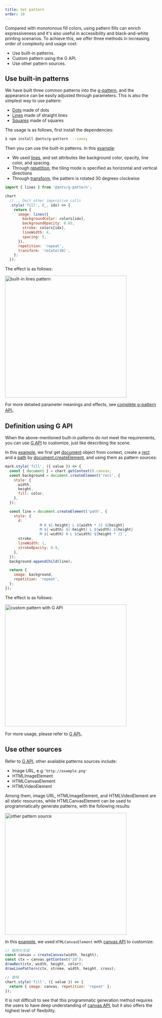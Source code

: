 ```yaml
---
title: Set pattern
order: 10
---
```


Compared with monotonous fill colors, using pattern fills can enrich expressiveness and it's also useful in accessibility and black-and-white printing scenarios. To achieve this, we offer three methods in increasing order of complexity and usage cost:

* Use built-in patterns.
* Custom pattern using the G API.
* Use other pattern sources.

## Use built-in patterns

We have built three common patterns into the [g-pattern](https://g.antv.antgroup.com/api/css/pattern#g-pattern), and the appearance can be easily adjusted through parameters. This is also the simplest way to use pattern:

* [Dots](https://g.antv.antgroup.com/api/css/pattern#dots) made of dots
* [Lines](https://g.antv.antgroup.com/api/css/pattern#lines) made of straight lines
* [Squares](https://g.antv.antgroup.com/api/css/pattern#squares) made of squares

The usage is as follows, first install the dependencies:

```bash
$ npm install @antv/g-pattern  --save;
```

Then you can use the built-in patterns. In this [example](/zh/examples/theme/pattern#lines-pattern):

* We used [lines](https://g.antv.antgroup.com/api/css/pattern#lines), and set attributes like background color, opacity, line color, and spacing.
* Through [repetition](https://g.antv.antgroup.com/api/css/pattern#repetition), the tiling mode is specified as horizontal and vertical directions
* Through [transform](https://g.antv.antgroup.com/api/css/pattern#transform), the pattern is rotated 30 degrees clockwise

```js
import { lines } from '@antv/g-pattern';

chart
  //... Omit other imperative calls
  .style('fill', (_, idx) => {
    return {
      image: lines({
        backgroundColor: colors[idx],
        backgroundOpacity: 0.65,
        stroke: colors[idx],
        lineWidth: 4,
        spacing: 5,
      }),
      repetition: 'repeat',
      transform: 'rotate(30)',
    };
  });
```

The effect is as follows:

<img src="https://mdn.alipayobjects.com/huamei_qa8qxu/afts/img/A*Pf4HQJPkQxYAAAAAAAAAAAAADmJ7AQ/original" alt="built-in lines pattern" width="400">

For more detailed parameter meanings and effects, see [complete g-pattern API](https://g.antv.antgroup.com/api/css/pattern#g-pattern)。

## Definition using G API

When the above-mentioned built-in patterns do not meet the requirements, you can use [G API](https://g.antv.antgroup.com/guide/chapter1) to customize, just like describing the scene.

In this [example](/zh/examples/theme/pattern/#custom-pattern-with-g-api), we first get [document](https://g.antv.antgroup.com/api/builtin-objects/document) object from context, create a [rect](https://g.antv.antgroup.com/api/basic/rect) and a [path](https://g.antv.antgroup.com/api/basic/path) by [document.createElement](https://g.antv.antgroup.com/api/builtin-objects/document#createelement), and using them as pattern sources:

```js
mark.style('fill', ({ value }) => {
  const { document } = chart.getContext().canvas;
  const background = document.createElement('rect', {
    style: {
      width,
      height,
      fill: color,
    },
  });

  const line = document.createElement('path', {
    style: {
      d: `
                M 0 ${-height} L ${width * 2} ${height}
                M ${-width} ${-height} L ${width} ${height}
                M ${-width} 0 L ${width} ${height * 2}`,
      stroke,
      lineWidth: 1,
      strokeOpacity: 0.9,
    },
  });
  background.appendChild(line);

  return {
    image: background,
    repetition: 'repeat',
  };
});
```

The effect is as follows:

<img src="https://mdn.alipayobjects.com/huamei_qa8qxu/afts/img/A*W33JRoaMGPoAAAAAAAAAAAAADmJ7AQ/original" alt="custom pattern with G API" width="400">

For more usage, please refer to [G API](https://g.antv.antgroup.com/api/css/pattern#rect)。

## Use other sources

Refer to [G API](https://g.antv.antgroup.com/api/css/pattern#image), other available patterns sources include:

* Image URL, e.g.`'http://example.png'`
* HTMLImageElement
* HTMLCanvasElement
* HTMLVideoElement

Among them, image URL, HTMLImageElement, and HTMLVideoElement are all static resources, while HTMLCanvasElement can be used to programmatically generate patterns, with the following results:

<img src="https://gw.alipayobjects.com/mdn/rms_6ae20b/afts/img/A*cRmFTItZOtYAAAAAAAAAAAAAARQnAQ" alt="other pattern source" width="400">

In this [example](/zh/examples/theme/pattern/#custom-pattern-with-canvas), we used `HTMLCanvasElement` with [canvas API](https://developer.mozilla.org/en-US/docs/Web/API/Canvas_API) to customize:

```js
// 程序化生成
const canvas = createCanvas(width, height);
const ctx = canvas.getContext('2d');
drawRect(ctx, width, height, color);
drawLinePattern(ctx, stroke, width, height, cross);

// 使用
chart.style('fill', ({ value }) => {
  return { image: canvas, repetition: 'repeat' };
});
```

It is not difficult to see that this programmatic generation method requires the users to have deep understanding of [canvas API](https://developer.mozilla.org/en-US/docs/Web/API/Canvas_API), but it also offers the highest level of flexibility.
